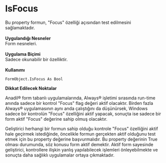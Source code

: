 # IsFocus

Bu property formun, "Focus" özelliği açısından test edilmesini sağlamaktadır.\
\
**Uygulandığı Nesneler**\
Form nesneleri.\
\
**Uygulama Biçimi**\
Sadece okunabilir bir özelliktir.\
\
**Kullanımı**

```
FormObject.IsFocus As Bool
```

**Dikkat Edilecek Noktalar**

Anadil® form tabanlı uygulamalarında, Always® işletimi sırasında run-time anında sadece bir kontrol "Focus" flag değeri aktif olacaktır. Birden fazla Always® uygulamasının aynı anda çalıştığını da düşünürsek, Windows sadece bir kontrolün "Focus" özelliğini aktif yapacak, sonuçta ise sadece bir form aktif "Focus" değerine sahip olmuş olacaktır.

Geliştirici herhangi bir formun sahip olduğu kontrole "Focus" özelliğini aktif hale geçirmek istediğinde, öncelikle formun gerçekten aktif olduğunu test etmek için bu property değerine başvurmalıdır. Bu property değerinin True olması durumunda, söz konusu form aktif demektir. Aktif form sayesinde geliştirici, kontrollere ilişkin yanlış yapılabilecek işlemleri önleyebilmekte ve sonuçta daha sağlıklı uygulamalar ortaya çıkmaktadır.
